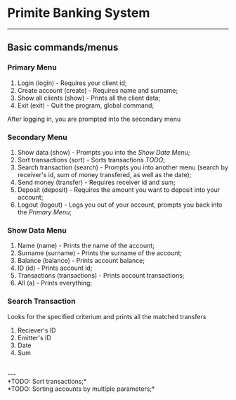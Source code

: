 # Primite Banking System

---

## Basic commands/menus

### Primary Menu

1. Login (login) - Requires your client id;
2. Create account (create) - Requires name and surname;
3. Show all clients (show) - Prints all the client data;
4. Exit (exit) - Quit the program, global command;

After logging in, you are prompted into the secondary menu

### Secondary Menu

1. Show data (show) - Prompts you into the *Show Data Menu*;
2. Sort transactions (sort) - Sorts transactions *TODO*;
3. Search transaction (search) - Prompts you into another menu (search by receiver's id, sum of money transfered, as well as the date);
4. Send money (transfer) - Requires receiver id and sum;
5. Deposit (deposit) - Requires the amount you want to deposit into your account;
6. Logout (logout) - Logs you out of your account, prompts you back into the *Primary Menu*;

### Show Data Menu

1. Name (name) - Prints the name of the account;
2. Surname (surname) - Prints the surname of the account;
3. Balance (balance) - Prints account balance;
4. ID (id) - Prints account id;
5. Transactions (transactions) - Prints account transactions;
6. All (a) - Prints everything;


### Search Transaction
Looks for the specified criterium and prints all the matched transfers

1. Reciever's ID
2. Emitter's ID
2. Date
3. Sum

<br>
---
<br>
*TODO: Sort transactions;* <br>
*TODO: Sorting accounts by multiple parameters;*